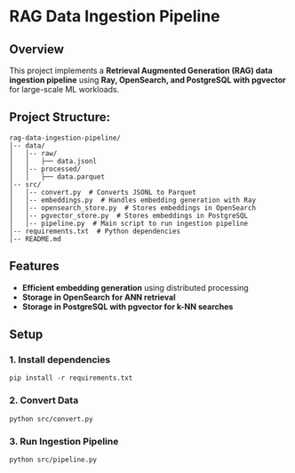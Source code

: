 # RAG Data Ingestion Pipeline

## Overview
This project implements a **Retrieval Augmented Generation (RAG) data ingestion pipeline** using **Ray, OpenSearch, and PostgreSQL with pgvector** for large-scale ML workloads.

## Project Structure:

```
rag-data-ingestion-pipeline/
│-- data/
│   │-- raw/
│   │   ├── data.jsonl
│   │-- processed/
│   │   ├── data.parquet
│-- src/
│   │-- convert.py  # Converts JSONL to Parquet
│   │-- embeddings.py  # Handles embedding generation with Ray
│   │-- opensearch_store.py  # Stores embeddings in OpenSearch
│   │-- pgvector_store.py  # Stores embeddings in PostgreSQL
│   │-- pipeline.py  # Main script to run ingestion pipeline
│-- requirements.txt  # Python dependencies
│-- README.md
```

## Features
- **Efficient embedding generation** using distributed processing
- **Storage in OpenSearch for ANN retrieval**
- **Storage in PostgreSQL with pgvector for k-NN searches**

## Setup
### 1. Install dependencies
```
pip install -r requirements.txt
```
### 2. Convert Data
```
python src/convert.py
```
### 3. Run Ingestion Pipeline
```
python src/pipeline.py
```


